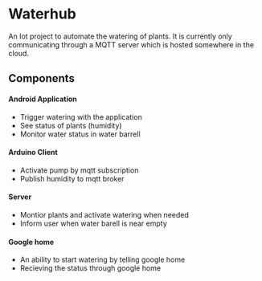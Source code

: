 
# Waterhub

An Iot project to automate the watering of plants.
It is currently only communicating through a MQTT server which is hosted somewhere in the cloud.


## Components


#### Android Application
* Trigger watering with the application
* See status of plants (humidity)
*   Monitor water status in water barrell
	
#### Arduino Client
* Activate pump by mqtt subscription
* Publish humidity to mqtt broker

#### Server
* Montior plants and activate watering when needed
* Inform user when water barell is near empty

#### Google home
* An ability to start watering by telling google home
* Recieving the status through google home

